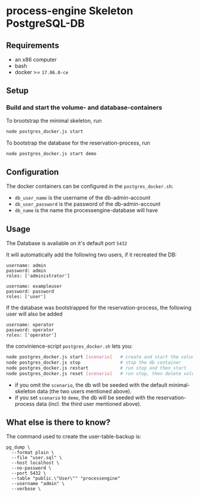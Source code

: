 # process-engine Skeleton PostgreSQL-DB

## Requirements

- an x86 computer
- bash
- docker >= `17.06.0-ce`

## Setup

### Build and start the volume- and database-containers

To brootstrap the minimal skeleton, run
```bash
node postgres_docker.js start
```

To bootstrap the database for the reservation-process, run
```bash
node postgres_docker.js start demo
```

## Configuration

The docker containers can be configured in the `postgres_docker.sh`:

- `db_user_name` is the username of the db-admin-account
- `db_user_password` is the password of the db-admin-account
- `db_name` is the name the processengine-database will have

## Usage
The Database is avaliable on it's default port `5432`

It will automatically add the following two users, if it recreated the DB:
```
username: admin
password: admin
roles: ['administrator']

username: exampleuser
password: password
roles: ['user']
```

If the database was bootstrapped for the reservation-process, the following user will also be added
```
username: operator
password: operator
roles: ['operator']
```

the convinience-script `postgres_docker.sh` lets you:
```bash
node postgres_docker.js start [scenario]   # create and start the volume and db container
node postgres_docker.js stop               # stop the db container
node postgres_docker.js restart            # run stop and then start
node postgres_docker.js reset [scenario]   # run stop, then delete volume and db-container and then run start
```

- if you omit the `scenario`, the db will be seeded with the default minimal-skeleton data (the two users mentioned above).
- if you set `scenario` to `demo`, the db will be seeded with the reservation-process data (incl. the third user mentioned above).

## What else is there to know?

The command used to create the user-table-backup is:

```
pg_dump \
  --format plain \
  --file "user.sql" \
  --host localhost \
  --no-password \
  --port 5432 \
  --table "public.\"User\"" "processengine"
  --username "admin" \
  --verbose \
```
